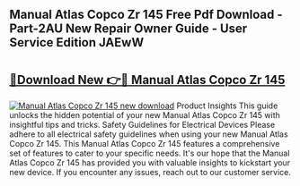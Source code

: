 ## Manual Atlas Copco Zr 145 Free Pdf Download - Part-2AU New Repair Owner Guide - User Service Edition JAEwW

# <h2><a href="http://bc68807.oget.top/?id=Manual+Atlas+Copco+Zr+145">🔗Download New 👉🔴 Manual Atlas Copco Zr 145</a></h2>

[![Manual Atlas Copco Zr 145 new download](https://i.imgur.com/5g1atiW.png)](http://bc68807.oget.top/?id=Manual+Atlas+Copco+Zr+145)
Product Insights This guide unlocks the hidden potential of your new Manual Atlas Copco Zr 145 with insightful tips and tricks. Safety Guidelines for Electrical Devices Please adhere to all electrical safety guidelines when using your new Manual Atlas Copco Zr 145. This Manual Atlas Copco Zr 145 features a comprehensive set of features to cater to your specific needs. It's our hope that the Manual Atlas Copco Zr 145 has provided you with valuable insights to kickstart your new device. If you encounter any issues, reach out to our customer service.

